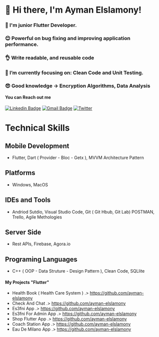 # 👋 Hi there, I'm Ayman Elslamony!

### 👀 I'm junior Flutter Developer.
### 😊 Powerful on bug fixing and improving application performance.
### 👌 Write readable, and reusable code
### 🎯 **I’m currently focusing on**: Clean Code and Unit Testing.


### 😎 Good knowledge ->  Encryption Algorithms, Data Analysis

 #### You can Reach out me
[![Linkedin Badge](https://img.shields.io/badge/-Sherboo96-blue?logo=Linkedin&logoColor=white&link=https://www.linkedin.com/in/ayman-elslamony/)]( https://www.linkedin.com/in/ayman-elslamony/) 
[![Gmail Badge](https://img.shields.io/badge/-sherbeny2096@gmail.com-c14438?logo=Gmail&logoColor=white&link=mailto:aymanelslamony17@gmail.com)](mailto:aymanelslamony17@gmail.com)
[![Twitter](https://img.shields.io/twitter/url/https/twitter.com/cloudposse.svg?style=social&label=Follow%20%40Ayman_Elslamony)](https://twitter.com/Ayman_Elslamony)

# Technical Skills

## Mobile Development
- Flutter, Dart ( Provider - Bloc - Getx ), MVVM Architecture Pattern 
## Platforms
- Windows, MacOS 
## IDEs and Tools
- Andriod Sutdio, Visual Studio Code, Git ( Git Hbub, Git Lab) POSTMAN, Trello, Agile Methologies 
## Server Side
- Rest APIs, Firebase, Agora.io 
## Programing Languages
- C++ ( OOP - Data Struture - Design Pattern ), Clean Code, SQLlite 



#### My Projects "Flutter"

- Health Book ( Health Care System ) .> https://github.com/ayman-elslamony
- Check And Chat .> https://github.com/ayman-elslamony
- Es3fni App .> https://github.com/ayman-elslamony
- Es3fni For Admin App .> https://github.com/ayman-elslamony
- Shop Flutter App .> https://github.com/ayman-elslamony
- Coach Station App .> https://github.com/ayman-elslamony
- Eau De Milano App .> https://github.com/ayman-elslamony


